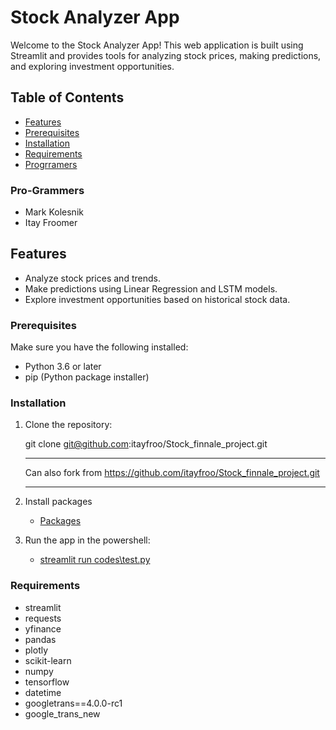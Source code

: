 # Stock Analyzer App

Welcome to the Stock Analyzer App! This web application is built using Streamlit and provides tools for analyzing stock prices, making predictions, and exploring investment opportunities.

## Table of Contents

- [Features](#features)
- [Prerequisites](#prerequisites)
- [Installation](#installation)
- [Requirements](#Requirements)
- [Progrramers](#Pro-Grammers)
### Pro-Grammers

- Mark Kolesnik
- Itay Froomer

## Features

- Analyze stock prices and trends.
- Make predictions using Linear Regression and LSTM models.
- Explore investment opportunities based on historical stock data.



### Prerequisites

Make sure you have the following installed:

- Python 3.6 or later
- pip (Python package installer)
### Installation

1. Clone the repository:

   git clone git@github.com:itayfroo/Stock_finnale_project.git

   *****************************************************************
   Can also fork from https://github.com/itayfroo/Stock_finnale_project.git
   *****************************************************************
2. Install packages
    - [Packages](#Requirements)
  

3. Run the app in the powershell:

    - [streamlit run codes\test.py](#)
### Requirements
- streamlit
- requests
- yfinance
- pandas
- plotly
- scikit-learn
- numpy
- tensorflow
- datetime
- googletrans==4.0.0-rc1
- google_trans_new







